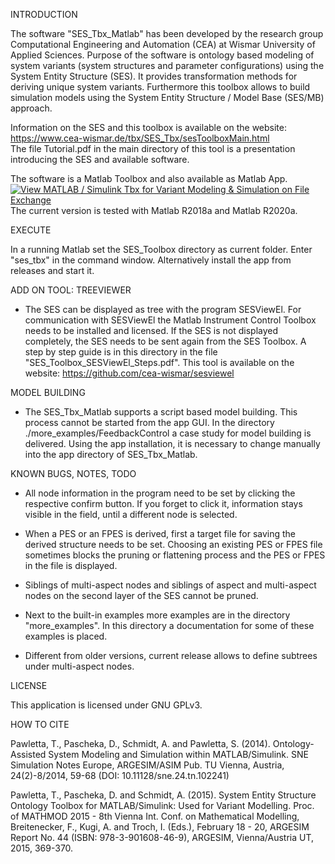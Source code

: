 INTRODUCTION

The software "SES_Tbx_Matlab" has been developed by the research group
Computational Engineering and Automation (CEA) at Wismar University of Applied Sciences.
Purpose of the software is ontology based modeling of system variants
(system structures and parameter configurations) using
the System Entity Structure (SES). It provides transformation methods for deriving
unique system variants.
Furthermore this toolbox allows to build simulation models using the System Entity
Structure / Model Base (SES/MB) approach.

Information on the SES and this toolbox is available on the website:  
https://www.cea-wismar.de/tbx/SES_Tbx/sesToolboxMain.html  
The file Tutorial.pdf in the main directory of this tool is a presentation introducing the
SES and available software.

The software is a Matlab Toolbox and also available as Matlab App.
[![View MATLAB / Simulink Tbx for Variant Modeling & Simulation on File Exchange](https://www.mathworks.com/matlabcentral/images/matlab-file-exchange.svg)](https://de.mathworks.com/matlabcentral/fileexchange/68531-matlab-simulink-tbx-for-variant-modeling-simulation)
The current version is tested with
Matlab R2018a and Matlab R2020a.

EXECUTE

In a running Matlab set the SES_Toolbox directory as current folder.
Enter "ses_tbx" in the command window.
Alternatively install the app from releases and start it.

ADD ON TOOL: TREEVIEWER

- The SES can be displayed as tree with the program SESViewEl. For communication
with SESViewEl the Matlab Instrument Control Toolbox needs to be installed and
licensed. If the SES is not displayed completely, the SES needs to be sent again
from the SES Toolbox. A step by step guide is in this directory in the file 
"SES_Toolbox_SESViewEl_Steps.pdf". This tool is available on the website:
https://github.com/cea-wismar/sesviewel

MODEL BUILDING

- The SES_Tbx_Matlab supports a script based model building. This process cannot
be started from the app GUI. In the directory ./more_examples/FeedbackControl a
case study for model building is delivered. Using the app installation, it is
necessary to change manually into the app directory of SES_Tbx_Matlab.


KNOWN BUGS, NOTES, TODO

- All node information in the program need to be set by clicking the respective
confirm button. If you forget to click it, information stays visible in the
field, until a different node is selected.

- When a PES or an FPES is derived, first a target file for saving the derived
structure needs to be set. Choosing an existing PES or FPES file sometimes blocks
the pruning or flattening process and the PES or FPES in the file is displayed.

- Siblings of multi-aspect nodes and siblings of aspect and multi-aspect nodes on
the second layer of the SES cannot be pruned.

- Next to the built-in examples more examples are in the directory "more_examples".
In this directory a documentation for some of these examples is placed.

- Different from older versions, current release allows to define subtrees under multi-aspect nodes.

LICENSE

This application is licensed under GNU GPLv3.

HOW TO CITE

Pawletta, T., Pascheka, D., Schmidt, A. and Pawletta, S. (2014). Ontology-Assisted
System Modeling and Simulation within MATLAB/Simulink. SNE Simulation Notes Europe,
ARGESIM/ASIM Pub. TU Vienna, Austria, 24(2)-8/2014, 59-68
(DOI: 10.11128/sne.24.tn.102241) 

Pawletta, T., Pascheka, D. and Schmidt, A. (2015). System Entity Structure Ontology
Toolbox for MATLAB/Simulink: Used for Variant Modelling. Proc. of MATHMOD 2015 - 8th
Vienna Int. Conf. on Mathematical Modelling, Breitenecker, F., Kugi, A. and Troch, I.
(Eds.), February 18 - 20, ARGESIM Report No. 44 (ISBN: 978-3-901608-46-9), ARGESIM,
Vienna/Austria UT, 2015, 369-370. 
